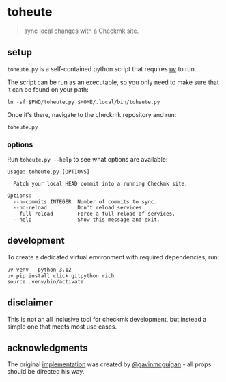 # toheute

> sync local changes with a Checkmk site.

## setup

`toheute.py` is a self-contained python script that requires
[uv](https://github.com/astral-sh/uv) to run.

The script can be run as an executable, so you only need to make sure that it
can be found on your path:

```console
ln -sf $PWD/toheute.py $HOME/.local/bin/toheute.py
```

Once it's there, navigate to the checkmk repository and run:

```console
toheute.py
```

### options

Run `toheute.py --help` to see what options are available:

```console
Usage: toheute.py [OPTIONS]

  Patch your local HEAD commit into a running Checkmk site.

Options:
  --n-commits INTEGER  Number of commits to sync.
  --no-reload          Don't reload services.
  --full-reload        Force a full reload of services.
  --help               Show this message and exit.
```

## development

To create a dedicated virtual environment with required dependencies, run:

```console
uv venv --python 3.12
uv pip install click gitpython rich
source .venv/bin/activate
```

## disclaimer

This is not an all inclusive tool for checkmk development, but instead a simple
one that meets most use cases.

## acknowledgments

The original [implementation](https://github.com/gavinmcguigan/ToHeute) was
created by [@gavinmcguigan](https://github.com/gavinmcguigan) - all props
should be directed his way.
